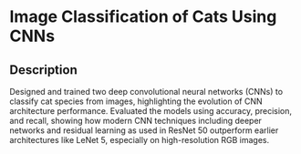 # Image Classification of Cats Using CNNs
## Description
Designed and trained two deep convolutional neural networks (CNNs) to classify cat species from images, highlighting the evolution of CNN architecture performance. Evaluated the models using accuracy, precision, and recall, showing how modern CNN techniques including deeper networks and residual learning as used in ResNet 50 outperform earlier architectures like LeNet 5, especially on high-resolution RGB images.
